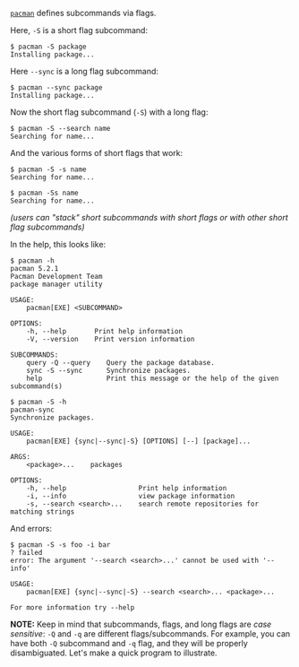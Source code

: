 [`pacman`](https://wiki.archlinux.org/index.php/pacman) defines subcommands via flags.

Here, `-S` is a short flag subcommand:
```console
$ pacman -S package
Installing package...

```

Here `--sync` is a long flag subcommand:
```console
$ pacman --sync package
Installing package...

```

Now the short flag subcommand (`-S`) with a long flag:
```console
$ pacman -S --search name
Searching for name...

```

And the various forms of short flags that work:
```console
$ pacman -S -s name
Searching for name...

$ pacman -Ss name
Searching for name...

```
*(users can "stack" short subcommands with short flags or with other short flag subcommands)*

In the help, this looks like:
```console
$ pacman -h
pacman 5.2.1
Pacman Development Team
package manager utility

USAGE:
    pacman[EXE] <SUBCOMMAND>

OPTIONS:
    -h, --help       Print help information
    -V, --version    Print version information

SUBCOMMANDS:
    query -Q --query    Query the package database.
    sync -S --sync      Synchronize packages.
    help                Print this message or the help of the given subcommand(s)

$ pacman -S -h
pacman-sync 
Synchronize packages.

USAGE:
    pacman[EXE] {sync|--sync|-S} [OPTIONS] [--] [package]...

ARGS:
    <package>...    packages

OPTIONS:
    -h, --help                  Print help information
    -i, --info                  view package information
    -s, --search <search>...    search remote repositories for matching strings

```

And errors:
```console
$ pacman -S -s foo -i bar
? failed
error: The argument '--search <search>...' cannot be used with '--info'

USAGE:
    pacman[EXE] {sync|--sync|-S} --search <search>... <package>...

For more information try --help

```

**NOTE:** Keep in mind that subcommands, flags, and long flags are *case sensitive*: `-Q` and `-q` are different flags/subcommands. For example, you can have both `-Q` subcommand and `-q` flag, and they will be properly disambiguated.
Let's make a quick program to illustrate.
